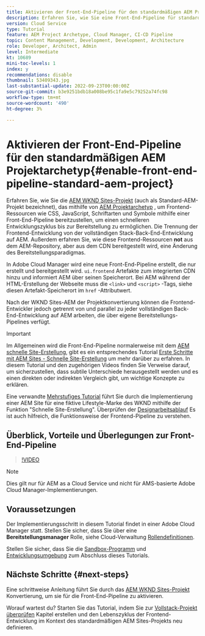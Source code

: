 ```yaml
---
title: Aktivieren der Front-End-Pipeline für den standardmäßigen AEM Projektarchetyp
description: Erfahren Sie, wie Sie eine Front-End-Pipeline für standardmäßige AEM-Projekte aktivieren, um statische Ressourcen wie CSS, JavaScript, Schriftarten und Symbole schneller bereitzustellen. Trennung der Frontend-Entwicklung von der vollständigen Stack-Back-End-Entwicklung auf AEM.
version: Cloud Service
type: Tutorial
feature: AEM Project Archetype, Cloud Manager, CI-CD Pipeline
topic: Content Management, Development, Development, Architecture
role: Developer, Architect, Admin
level: Intermediate
kt: 10689
mini-toc-levels: 1
index: y
recommendations: disable
thumbnail: 53409343.jpg
last-substantial-update: 2022-09-23T00:00:00Z
source-git-commit: b3e9251bdb18a008be95c1fa9e5c79252a74fc98
workflow-type: tm+mt
source-wordcount: '490'
ht-degree: 3%

---
```



# Aktivieren der Front-End-Pipeline für den standardmäßigen AEM Projektarchetyp{#enable-front-end-pipeline-standard-aem-project}

Erfahren Sie, wie Sie die [AEM WKND Sites-Projekt](https://github.com/adobe/aem-guides-wknd) (auch als Standard-AEM-Projekt bezeichnet), das mithilfe von [AEM Projektarchetyp](https://github.com/adobe/aem-project-archetype) , um Frontend-Ressourcen wie CSS, JavaScript, Schriftarten und Symbole mithilfe einer Front-End-Pipeline bereitzustellen, um einen schnelleren Entwicklungszyklus bis zur Bereitstellung zu ermöglichen. Die Trennung der Frontend-Entwicklung von der vollständigen Stack-Back-End-Entwicklung auf AEM. Außerdem erfahren Sie, wie diese Frontend-Ressourcen __not__ aus dem AEM-Repository, aber aus dem CDN bereitgestellt wird, eine Änderung des Bereitstellungsparadigmas.


In Adobe Cloud Manager wird eine neue Front-End-Pipeline erstellt, die nur erstellt und bereitgestellt wird. `ui.frontend` Artefakte zum integrierten CDN hinzu und informiert AEM über seinen Speicherort. Bei AEM während der HTML-Erstellung der Webseite muss die `<link>` und `<script>` -Tags, siehe diesen Artefakt-Speicherort im `href` -Attributwert.

Nach der WKND Sites-AEM der Projektkonvertierung können die Frontend-Entwickler jedoch getrennt von und parallel zu jeder vollständigen Back-End-Entwicklung auf AEM arbeiten, die über eigene Bereitstellungs-Pipelines verfügt.

>[!IMPORTANT]
>
>Im Allgemeinen wird die Front-End-Pipeline normalerweise mit dem [AEM schnelle Site-Erstellung](https://experienceleague.adobe.com/docs/experience-manager-cloud-service/content/sites/administering/site-creation/quick-site/overview.html?lang=en), gibt es ein entsprechendes Tutorial [Erste Schritte mit AEM Sites - Schnelle Site-Erstellung](https://experienceleague.adobe.com/docs/experience-manager-learn/getting-started-wknd-tutorial-develop/site-template/overview.html) um mehr darüber zu erfahren. In diesem Tutorial und den zugehörigen Videos finden Sie Verweise darauf, um sicherzustellen, dass subtile Unterschiede herausgestellt werden und es einen direkten oder indirekten Vergleich gibt, um wichtige Konzepte zu erklären.


Eine verwandte [Mehrstufiges Tutorial](https://experienceleague.adobe.com/docs/experience-manager-learn/getting-started-wknd-tutorial-develop/site-template/overview.html) führt Sie durch die Implementierung einer AEM Site für eine fiktive Lifestyle-Marke des WKND mithilfe der Funktion &quot;Schnelle Site-Erstellung&quot;. Überprüfen der [Designarbeitsablauf](https://experienceleague.adobe.com/docs/experience-manager-learn/getting-started-wknd-tutorial-develop/site-template/theming.html) Es ist auch hilfreich, die Funktionsweise der Frontend-Pipeline zu verstehen.

## Überblick, Vorteile und Überlegungen zur Front-End-Pipeline

>[!VIDEO](https://video.tv.adobe.com/v/3409343?quality=12&learn=on)


>[!NOTE]
>
>Dies gilt nur für AEM as a Cloud Service und nicht für AMS-basierte Adobe Cloud Manager-Implementierungen.

## Voraussetzungen

Der Implementierungsschritt in diesem Tutorial findet in einer Adobe Cloud Manager statt. Stellen Sie sicher, dass Sie über eine __Bereitstellungsmanager__ Rolle, siehe Cloud-Verwaltung [Rollendefinitionen](https://experienceleague.adobe.com/docs/experience-manager-cloud-manager/content/requirements/users-and-roles.html?lang=en#role-definitions).

Stellen Sie sicher, dass Sie die [Sandbox-Programm](https://experienceleague.adobe.com/docs/experience-manager-cloud-service/content/implementing/using-cloud-manager/programs/introduction-sandbox-programs.html) und [Entwicklungsumgebung](https://experienceleague.adobe.com/docs/experience-manager-cloud-service/content/implementing/using-cloud-manager/manage-environments.html) zum Abschluss dieses Tutorials.

## Nächste Schritte {#next-steps}

Eine schrittweise Anleitung führt Sie durch das [AEM WKND Sites-Projekt](https://github.com/adobe/aem-guides-wknd) Konvertierung, um sie für die Front-End-Pipeline zu aktivieren.

Worauf wartest du? Starten Sie das Tutorial, indem Sie zur [Vollstack-Projekt überprüfen](review-uifrontend-module.md) Kapitel erstellen und den Lebenszyklus der Frontend-Entwicklung im Kontext des standardmäßigen AEM Sites-Projekts neu definieren.

